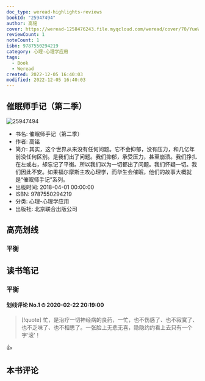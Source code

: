 ```yaml
---
doc_type: weread-highlights-reviews
bookId: "25947494"
author: 高铭
cover: https://weread-1258476243.file.myqcloud.com/weread/cover/70/YueWen_25947494/t7_YueWen_25947494.jpg
reviewCount: 1
noteCount: 1
isbn: 9787550294219
category: 心理-心理学应用
tags:
  - Book
  - Weread
created: 2022-12-05 16:40:03
modified: 2022-12-05 16:40:03
---
```


## 催眠师手记（第二季）

![25947494](https://weread-1258476243.file.myqcloud.com/weread/cover/70/YueWen_25947494/t7_YueWen_25947494.jpg)
- 书名: 催眠师手记（第二季）
- 作者: 高铭
- 简介: 其实，这个世界从来没有任何问题。它不会抑郁，没有压力，和几亿年前没任何区别。是我们出了问题。我们抑郁，承受压力，甚至崩溃。我们挣扎在左或右，却忘记了平衡。所以我们以为一切都出了问题。我们怀疑一切。我们因此不安。如果福尔摩斯主攻心理学，而华生会催眠，他们的故事大概就是“催眠师手记”系列。
- 出版时间: 2018-04-01 00:00:00
- ISBN: 9787550294219
- 分类: 心理-心理学应用
- 出版社: 北京联合出版公司

## 高亮划线

### 平衡

 



## 读书笔记


### 平衡

#### 划线评论 No.1 ⏱ 2020-02-22 20:19:00

> [!quote]
> 忙，是治疗一切神经病的良药，一忙，也不伤感了、也不寂寞了、也不乏味了、也不相思了。一张脸上无悲无喜，隐隐约约看上去只有一个字‘滚’！

👍
 



## 本书评论

